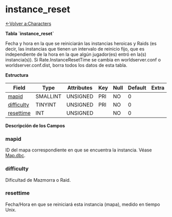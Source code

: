 # instance\_reset

[<-Volver a:Characters](database-characters)

**Tabla \`instance\_reset\`**

Fecha y hora en la que se reiniciarán las instancias heroicas y Raids (es decir, las instancias que tienen un intervalo de reinicio fijo, que es independiente de la hora en la que algún jugador(es) entró en la(s) instancia(s)). Si Rate.InstanceResetTime se cambia en worldserver.conf o worldserver.conf.dist, borra todos los datos de esta tabla.

**Estructura**

| Field           | Type        | Attributes | Key | Null | Default | Extra | Comment |
|---------------- | ----------- | ---------- | --- | ---- | ------- | ----- | ------- |
| [mapid][1]      | SMALLINT    | UNSIGNED   | PRI | NO   | 0       |       |         |
| [difficulty][2] | TINYINT     | UNSIGNED   | PRI | NO   | 0       |       |         |
| [resettime][3]  | INT         | UNSIGNED   |     | NO   | 0       |       |         |

[1]: #mapid
[2]: #difficulty
[3]: #resettime

**Descripción de los Campos**

### mapid

ID del mapa correspondiente en que se encuentra la instancia. Véase [Map.dbc](map).

### difficulty

Dificultad de Mazmorra o Raid.

### resettime

Fecha/Hora en que se reiniciará esta instancia (mapa), medido en tiempo Unix.
